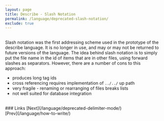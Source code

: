 ```yaml
---
layout: page
title: Describe - Slash Notation
permalink: /language/deprecated-slash-notation/
exclude: true
---
```

<br>Slash notation was the first addressing scheme used in the prototype of the describe language. It is no longer in use, and may or may not be returned to future versions of the language. The idea behind slash notation is to simply put the file name in the id of items that are in other files, using forward slashes as separators. However, there are a number of cons to this approach:<br>

* produces long tag ids<br>
* cross referencing requires implementation of ```../../``` up path<br>
* very fragile - renaming or rearranging of files breaks lists<br>
* not well suited for database integration<br>

<br>
### Links
[Next](/language/deprecated-delimiter-mode/)<br>
[Prev](/language/how-to-write/)
